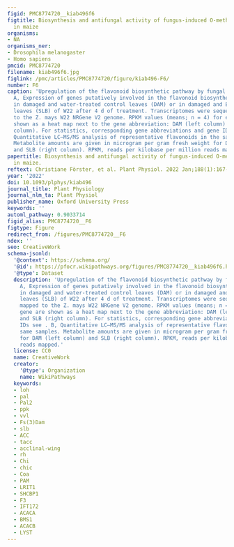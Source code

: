 ```yaml
---
figid: PMC8774720__kiab496f6
figtitle: Biosynthesis and antifungal activity of fungus-induced O-methylated flavonoids
  in maize
organisms:
- NA
organisms_ner:
- Drosophila melanogaster
- Homo sapiens
pmcid: PMC8774720
filename: kiab496f6.jpg
figlink: /pmc/articles/PMC8774720/figure/kiab496-F6/
number: F6
caption: 'Upregulation of the flavonoid biosynthetic pathway by fungal infection.
  A, Expression of genes putatively involved in the flavonoid biosynthetic pathway
  in damaged and water-treated control leaves (DAM) or in damaged and B. maydis-infected
  leaves (SLB) of W22 after 4 d of treatment. Transcriptomes were sequenced and mapped
  to the Z. mays W22 NRGene V2 genome. RPKM values (means; n = 4) for each gene are
  shown as a heat map next to the gene abbreviation: DAM (left column) and SLB (right
  column). For statistics, corresponding gene abbreviations and gene IDs see . B,
  Quantitative LC–MS/MS analysis of representative flavonoids in the same samples.
  Metabolite amounts are given in microgram per gram fresh weight for DAM (left column)
  and SLB (right column). RPKM, reads per kilobase per million reads mapped.'
papertitle: Biosynthesis and antifungal activity of fungus-induced O-methylated flavonoids
  in maize.
reftext: Christiane Förster, et al. Plant Physiol. 2022 Jan;188(1):167-190.
year: '2022'
doi: 10.1093/plphys/kiab496
journal_title: Plant Physiology
journal_nlm_ta: Plant Physiol
publisher_name: Oxford University Press
keywords: ''
automl_pathway: 0.9033714
figid_alias: PMC8774720__F6
figtype: Figure
redirect_from: /figures/PMC8774720__F6
ndex: ''
seo: CreativeWork
schema-jsonld:
  '@context': https://schema.org/
  '@id': https://pfocr.wikipathways.org/figures/PMC8774720__kiab496f6.html
  '@type': Dataset
  description: 'Upregulation of the flavonoid biosynthetic pathway by fungal infection.
    A, Expression of genes putatively involved in the flavonoid biosynthetic pathway
    in damaged and water-treated control leaves (DAM) or in damaged and B. maydis-infected
    leaves (SLB) of W22 after 4 d of treatment. Transcriptomes were sequenced and
    mapped to the Z. mays W22 NRGene V2 genome. RPKM values (means; n = 4) for each
    gene are shown as a heat map next to the gene abbreviation: DAM (left column)
    and SLB (right column). For statistics, corresponding gene abbreviations and gene
    IDs see . B, Quantitative LC–MS/MS analysis of representative flavonoids in the
    same samples. Metabolite amounts are given in microgram per gram fresh weight
    for DAM (left column) and SLB (right column). RPKM, reads per kilobase per million
    reads mapped.'
  license: CC0
  name: CreativeWork
  creator:
    '@type': Organization
    name: WikiPathways
  keywords:
  - loh
  - pal
  - Pal2
  - ppk
  - vvl
  - Fs(3)Dam
  - slb
  - ACC
  - tacc
  - acclinal-wing
  - rh
  - Chi
  - chic
  - Coa
  - PAM
  - LRIT1
  - SHCBP1
  - F3
  - IFT172
  - ACACA
  - BMS1
  - ACACB
  - LYST
---
```

